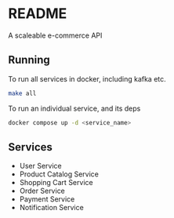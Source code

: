 # README

A scaleable e-commerce API

## Running

To run all services in docker, including kafka etc.

```bash
make all
```

To run an individual service, and its deps

```bash
docker compose up -d <service_name>
```

## Services

- User Service
- Product Catalog Service
- Shopping Cart Service
- Order Service
- Payment Service
- Notification Service
